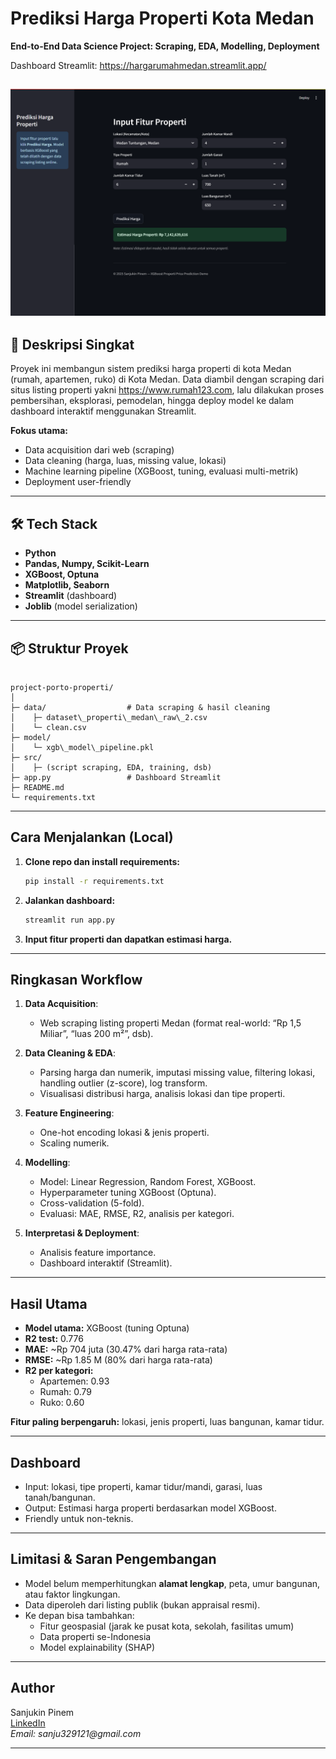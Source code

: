 # Prediksi Harga Properti Kota Medan

**End-to-End Data Science Project: Scraping, EDA, Modelling, Deployment**

Dashboard Streamlit: https://hargarumahmedan.streamlit.app/

## ![alt text](image.png)

## 🚀 Deskripsi Singkat

Proyek ini membangun sistem prediksi harga properti di kota Medan (rumah, apartemen, ruko) di Kota Medan. Data diambil dengan scraping dari situs listing properti yakni https://www.rumah123.com, lalu dilakukan proses pembersihan, eksplorasi, pemodelan, hingga deploy model ke dalam dashboard interaktif menggunakan Streamlit.

**Fokus utama:**

- Data acquisition dari web (scraping)
- Data cleaning (harga, luas, missing value, lokasi)
- Machine learning pipeline (XGBoost, tuning, evaluasi multi-metrik)
- Deployment user-friendly

---

## 🛠️ Tech Stack

- **Python**
- **Pandas, Numpy, Scikit-Learn**
- **XGBoost, Optuna**
- **Matplotlib, Seaborn**
- **Streamlit** (dashboard)
- **Joblib** (model serialization)

---

## 📦 Struktur Proyek

```

project-porto-properti/
│
├─ data/                  # Data scraping & hasil cleaning
│    ├─ dataset\_properti\_medan\_raw\_2.csv
│    └─ clean.csv
├─ model/
│    └─ xgb\_model\_pipeline.pkl
├─ src/
│    ├─ (script scraping, EDA, training, dsb)
├─ app.py                 # Dashboard Streamlit
├─ README.md
└─ requirements.txt

```

---

## Cara Menjalankan (Local)

1. **Clone repo dan install requirements:**

   ```sh
   pip install -r requirements.txt
   ```

2. **Jalankan dashboard:**

   ```sh
   streamlit run app.py
   ```

3. **Input fitur properti dan dapatkan estimasi harga.**

---

## Ringkasan Workflow

1. **Data Acquisition**:

   - Web scraping listing properti Medan (format real-world: “Rp 1,5 Miliar”, “luas 200 m²”, dsb).

2. **Data Cleaning & EDA**:

   - Parsing harga dan numerik, imputasi missing value, filtering lokasi, handling outlier (z-score), log transform.
   - Visualisasi distribusi harga, analisis lokasi dan tipe properti.

3. **Feature Engineering**:

   - One-hot encoding lokasi & jenis properti.
   - Scaling numerik.

4. **Modelling**:

   - Model: Linear Regression, Random Forest, XGBoost.
   - Hyperparameter tuning XGBoost (Optuna).
   - Cross-validation (5-fold).
   - Evaluasi: MAE, RMSE, R2, analisis per kategori.

5. **Interpretasi & Deployment**:
   - Analisis feature importance.
   - Dashboard interaktif (Streamlit).

---

## Hasil Utama

- **Model utama:** XGBoost (tuning Optuna)
- **R2 test:** 0.776
- **MAE:** ~Rp 704 juta (30.47% dari harga rata-rata)
- **RMSE:** ~Rp 1.85 M (80% dari harga rata-rata)
- **R2 per kategori:**
  - Apartemen: 0.93
  - Rumah: 0.79
  - Ruko: 0.60

**Fitur paling berpengaruh:** lokasi, jenis properti, luas bangunan, kamar tidur.

---

## Dashboard

- Input: lokasi, tipe properti, kamar tidur/mandi, garasi, luas tanah/bangunan.
- Output: Estimasi harga properti berdasarkan model XGBoost.
- Friendly untuk non-teknis.

---

## Limitasi & Saran Pengembangan

- Model belum memperhitungkan **alamat lengkap**, peta, umur bangunan, atau faktor lingkungan.
- Data diperoleh dari listing publik (bukan appraisal resmi).
- Ke depan bisa tambahkan:
  - Fitur geospasial (jarak ke pusat kota, sekolah, fasilitas umum)
  - Data properti se-Indonesia
  - Model explainability (SHAP)

---

## Author

Sanjukin Pinem  
[LinkedIn](http://linkedin.com/in/sanjukin-pinem-55bb45330/)  
_Email: sanju329121@gmail.com_

---
